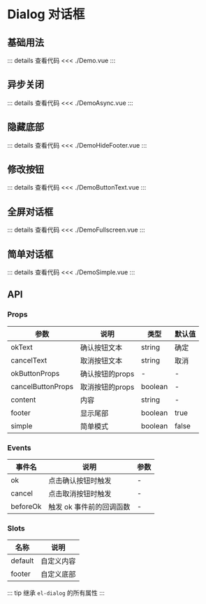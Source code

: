 # Dialog 对话框

<script setup>
import Demo from './Demo.vue'
import DemoAsync from './DemoAsync.vue'
import DemoHideFooter from './DemoHideFooter.vue'
import DemoButtonText from './DemoButtonText.vue'
import DemoFullscreen from './DemoFullscreen.vue'
import DemoSimple from './DemoSimple.vue'

</script>

## 基础用法

<Demo></Demo>
::: details 查看代码
<<< ./Demo.vue
:::

## 异步关闭

<DemoAsync></DemoAsync>
::: details 查看代码
<<< ./DemoAsync.vue
:::

## 隐藏底部

<DemoHideFooter></DemoHideFooter>
::: details 查看代码
<<< ./DemoHideFooter.vue
:::

## 修改按钮

<DemoButtonText></DemoButtonText>
::: details 查看代码
<<< ./DemoButtonText.vue
:::

## 全屏对话框

<DemoFullscreen></DemoFullscreen>
::: details 查看代码
<<< ./DemoFullscreen.vue
:::

## 简单对话框

<DemoSimple></DemoSimple>
::: details 查看代码
<<< ./DemoSimple.vue
:::

## API

### Props

| 参数              | 说明            | 类型    | 默认值 |
| ----------------- | --------------- | ------- | ------ |
| okText            | 确认按钮文本    | string  | 确定   |
| cancelText        | 取消按钮文本    | string  | 取消   |
| okButtonProps     | 确认按钮的props | -       | -      |
| cancelButtonProps | 取消按钮的props | boolean | -      |
| content           | 内容            | string  | -      |
| footer            | 显示尾部        | boolean | true   |
| simple            | 简单模式        | boolean | false  |

### Events

| 事件名   | 说明                     | 参数 |
| -------- | ------------------------ | ---- |
| ok       | 点击确认按钮时触发       | -    |
| cancel   | 点击取消按钮时触发       | -    |
| beforeOk | 触发 ok 事件前的回调函数 | -    |

### Slots

| 名称    | 说明       |
| ------- | ---------- |
| default | 自定义内容 |
| footer  | 自定义底部 |

::: tip
继承 `el-dialog` 的所有属性
:::
